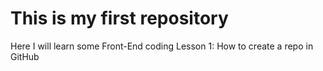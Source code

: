 # This is my first repository
Here I will learn some Front-End coding
Lesson 1:
How to create a repo in GitHub
